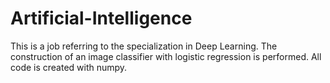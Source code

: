 # Artificial-Intelligence

This is a job referring to the specialization in Deep Learning. The construction of an image classifier with logistic regression is performed. 
All code is created with numpy.
